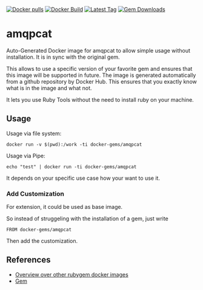 [![Docker pulls](https://img.shields.io/docker/pulls/rubygem/amqpcat.svg)](https://hub.docker.com/r/rubygem/amqpcat/)
[![Docker Build](https://img.shields.io/docker/automated/rubygem/amqpcat.svg)](https://hub.docker.com/r/rubygem/amqpcat/)
[![Latest Tag](https://img.shields.io/github/tag/docker-rubygem/amqpcat.svg)](https://hub.docker.com/r/rubygem/amqpcat/)
[![Gem Downloads](https://img.shields.io/gem/dt/amqpcat.svg)](https://rubygems.org/gems/amqpcat/)
# amqpcat

Auto-Generated Docker image for amqpcat to allow simple usage without installation.
It is in sync with the original gem.

This allows to use a specific version of your favorite gem and ensures that this image will be supported in future.
The image is generated automatically from a github repository by Docker Hub.
This ensures that you exactly know what is in the image and what not.

It lets you use Ruby Tools without the need to install ruby on your machine.

## Usage

Usage via file system:

`docker run -v $(pwd):/work -ti docker-gems/amqpcat`

Usage via Pipe:

`echo "test" | docker run -ti docker-gems/amqpcat`

It depends on your specific use case how your want to use it.

### Add Customization

For extension, it could be used as base image.

So instead of struggeling with the installation of a gem, just write

`FROM docker-gems/amqpcat`

Then add the customization.

## References

 - [Overview over other rubygem docker images](https://github.com/thinkbot/docker-rubygem)
 - [Gem](https://rubygems.org/gems/amqpcat/)
